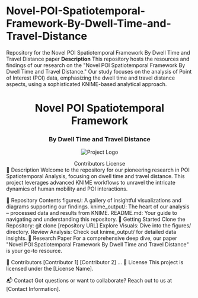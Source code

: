 # Novel-POI-Spatiotemporal-Framework-By-Dwell-Time-and-Travel-Distance
Repository for the Novel POI Spatiotemporal Framework By Dwell Time and Travel Distance paper
**Description**
This repository hosts the resources and findings of our research on the "Novel POI Spatiotemporal Framework By Dwell Time and Travel Distance." Our study focuses on the analysis of Point of Interest (POI) data, emphasizing the dwell time and travel distance aspects, using a sophisticated KNIME-based analytical approach.

<h1 align="center">Novel POI Spatiotemporal Framework</h1>
<h3 align="center">By Dwell Time and Travel Distance</h3>
<p align="center">
  <img src="path_to_logo_or_relevant_image" alt="Project Logo"/>
</p>
<div align="center">
Contributors
License

</div>
📖 Description
Welcome to the repository for our pioneering research in POI Spatiotemporal Analysis, focusing on dwell time and travel distance. This project leverages advanced KNIME workflows to unravel the intricate dynamics of human mobility and POI interactions.

📁 Repository Contents
figures/: A gallery of insightful visualizations and diagrams supporting our findings.
knime_output/: The heart of our analysis – processed data and results from KNIME.
README.md: Your guide to navigating and understanding this repository.
🚀 Getting Started
Clone the Repository: git clone [repository URL]
Explore Visuals: Dive into the figures/ directory.
Review Analysis: Check out knime_output/ for detailed data insights.
📜 Research Paper
For a comprehensive deep dive, our paper "Novel POI Spatiotemporal Framework By Dwell Time and Travel Distance" is your go-to resource.

👥 Contributors
[Contributor 1]
[Contributor 2]
...
📄 License
This project is licensed under the [License Name].

📬 Contact
Got questions or want to collaborate? Reach out to us at [Contact Information].

